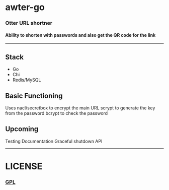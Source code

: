 # awter-go

### Otter URL shortner
#### Ability to shorten with passwords and also get the QR code for the link

---

## Stack
- Go
- Chi
- Redis/MySQL

## Basic Functioning

Uses
nacl/secretbox to encrypt the main URL
scrypt to generate the key from the password
bcrypt to check the password

## Upcoming

Testing
Documentation
Graceful shutdown
API

---

# LICENSE

### [GPL](https://www.gnu.org/licenses/gpl-3.0.txt)
